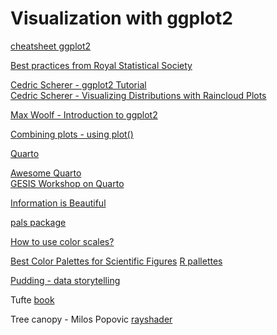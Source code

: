 # Visualization with ggplot2

[cheatsheet ggplot2](https://rstudio.github.io/cheatsheets/html/data-visualization.html)

[Best practices from Royal Statistical Society](https://royal-statistical-society.github.io/datavisguide/)

[Cedric Scherer - ggplot2 Tutorial](https://cedricscherer.netlify.app/2019/08/05/a-ggplot2-tutorial-for-beautiful-plotting-in-r/)   
[Cedric Scherer - Visualizing Distributions with Raincloud Plots](https://www.cedricscherer.com/2021/06/06/visualizing-distributions-with-raincloud-plots-and-how-to-create-them-with-ggplot2/)   

[Max Woolf - Introduction to ggplot2](https://minimaxir.com/2015/02/ggplot-tutorial/)

[Combining plots - using plot()](https://www.statmethods.net/advgraphs/layout.html)

[Quarto](https://quarto.org/)  

[Awesome Quarto](https://github.com/mcanouil/awesome-quarto#featured-new-releases)    
[GESIS Workshop on Quarto](https://gesiscss.github.io/quarto-workshop/)  

[Information is Beautiful](https://informationisbeautiful.net/blog/)

[pals package](https://cran.r-project.org/web/packages/pals/vignettes/pals_examples.html)

[How to use color scales?](https://blog.datawrapper.de/which-color-scale-to-use-in-data-vis/)

[Best Color Palettes for Scientific Figures](https://www.simplifiedsciencepublishing.com/resources/best-color-palettes-for-scientific-figures-and-data-visualizations)
[R pallettes](https://github.com/EmilHvitfeldt/r-color-palettes?tab=readme-ov-file)

[Pudding - data storytelling](https://pudding.cool/2023/09/invisible-epidemic/)

Tufte [book](http://faculty.salisbury.edu/~jtanderson/teaching/cosc311/fa21/files/tufte.pdf)    

Tree canopy - Milos Popovic [rayshader](https://github.com/milos-agathon/3d-forest-height-maps/tree/main)

